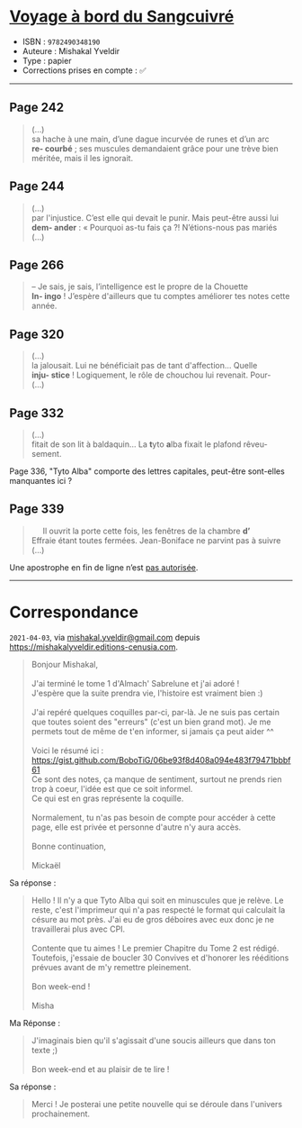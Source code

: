 # [Voyage à bord du Sangcuivré](https://www.goodreads.com/book/show/57116662-voyage-bord-du-sangcuivr)
- ISBN : `9782490348190`
- Auteure : Mishakal Yveldir
- Type : papier
- Corrections prises en compte : ✅

---

## Page 242

> (…)<br>
> sa hache à une main, d’une dague incurvée de runes et d’un arc<br>
> **re- courbé** ; ses muscules demandaient grâce pour une trève bien<br>
> méritée, mais il les ignorait.

## Page 244

> (…)<br>
> par l'injustice. C’est elle qui devait le punir. Mais peut-être aussi lui<br>
> **dem- ander** : « Pourquoi as-tu fais ça ?! N’étions-nous pas mariés<br>
> (…)

## Page 266

> – Je sais, je sais, l’intelligence est le propre de la Chouette<br>
> **In- ingo** ! J’espère d'ailleurs que tu comptes améliorer tes notes cette<br>
> année.

## Page 320

> (…)<br>
> la jalousait. Lui ne bénéficiait pas de tant d'affection… Quelle<br>
> **inju- stice** ! Logiquement, le rôle de chouchou lui revenait. Pour-<br>
> (…)

## Page 332

> (…)<br>
> fitait de son lit à baldaquin… La **t**yto **a**lba fixait le plafond rêveu-<br>
> sement.

Page 336, "Tyto Alba" comporte des lettres capitales, peut-être sont-elles manquantes ici ?

## Page 339

> &nbsp;&nbsp;&nbsp;&nbsp; Il ouvrit la porte cette fois, les fenêtres de la chambre **d’**<br>
> Effraie étant toutes fermées. Jean-Boniface ne parvint pas à suivre<br>
> (…)

Une apostrophe en fin de ligne n’est [pas autorisée](https://fr.wikipedia.org/wiki/C%C3%A9sure_(typographie)#R%C3%A8gles_relatives_%C3%A0_l%E2%80%99apostrophe_d%E2%80%99%C3%A9lision).

---

# Correspondance

`2021-04-03`, via [mishakal.yveldir@gmail.com](mailto:mishakal.yveldir@gmail.com) depuis https://mishakalyveldir.editions-cenusia.com.

> Bonjour Mishakal,<br>
> <br>
> J'ai terminé le tome 1 d'Almach' Sabrelune et j'ai adoré !<br>
> J'espère que la suite prendra vie, l'histoire est vraiment bien :)<br>
> <br>
> J'ai repéré quelques coquilles par-ci, par-là. Je ne suis pas certain que toutes soient des "erreurs" (c'est un bien grand mot). Je me permets tout de même de t'en informer, si jamais ça peut aider ^^<br>
> <br>
> Voici le résumé ici : https://gist.github.com/BoboTiG/06be93f8d408a094e483f79471bbbf61<br>
> Ce sont des notes, ça manque de sentiment, surtout ne prends rien trop à coeur, l'idée est que ce soit informel.<br>
> Ce qui est en gras représente la coquille.<br>
> <br>
> Normalement, tu n'as pas besoin de compte pour accéder à cette page, elle est privée et personne d'autre n'y aura accès.<br>
> <br>
> Bonne continuation,<br>
> <br>
> Mickaël

Sa réponse :

> Hello ! Il n'y a que Tyto Alba qui soit en minuscules que je relève. Le reste, c'est l'imprimeur qui n'a pas respecté le format qui calculait la césure au mot près. J'ai eu de gros déboires avec eux donc je ne travaillerai plus avec CPI.<br>
> <br>
> Contente que tu aimes ! Le premier Chapitre du Tome 2 est rédigé. Toutefois, j'essaie de boucler 30 Convives et d'honorer les rééditions prévues avant de m'y remettre pleinement.<br>
> <br>
> Bon week-end !<br>
> <br>
> Misha

Ma Réponse :

> J'imaginais bien qu'il s'agissait d'une soucis ailleurs que dans ton texte ;)<br>
> <br>
Bon week-end et au plaisir de te lire !

Sa réponse :

> Merci ! Je posterai une petite nouvelle qui se déroule dans l'univers prochainement.